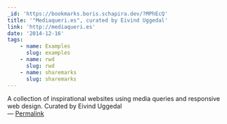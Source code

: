 ```yaml
---
_id: 'https://bookmarks.boris.schapira.dev/?MPhEcQ'
title: '"Mediaqueri.es", curated by Eivind Uggedal'
link: 'http://mediaqueri.es'
date: '2014-12-16'
tags:
    - name: Examples
      slug: examples
    - name: rwd
      slug: rwd
    - name: sharemarks
      slug: sharemarks
---
```


A collection of inspirational websites using media queries and responsive web
design. Curated by Eivind Uggedal <br>&#8212;
<a href="https://bookmarks.boris.schapira.dev/?MPhEcQ" title="Permalink">Permalink</a>
